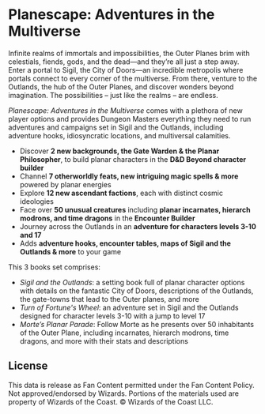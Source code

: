 # Planescape: Adventures in the Multiverse

Infinite realms of immortals and impossibilities, the Outer Planes brim with celestials, fiends, gods, and the dead—and they’re all just a step away. Enter a portal to Sigil, the City of Doors—an incredible metropolis where portals connect to every corner of the multiverse. From there, venture to the Outlands, the hub of the Outer Planes, and discover wonders beyond imagination. The possibilities – just like the realms – are endless.

*Planescape: Adventures in the Multiverse* comes with a plethora of new player options and provides Dungeon Masters everything they need to run adventures and campaigns set in Sigil and the Outlands, including adventure hooks, idiosyncratic locations, and multiversal calamities.

- Discover **2 new backgrounds, the Gate Warden & the Planar Philosopher**, to build planar characters in the **D&D Beyond character builder**
- Channel **7 otherworldly feats, new intriguing magic spells & more** powered by planar energies
- Explore **12 new ascendant factions**, each with distinct cosmic ideologies
- Face over **50 unusual creatures** including **planar incarnates, hierarch modrons, and time dragons** in the **Encounter Builder**
- Journey across the Outlands in an **adventure for characters levels 3-10 and 17**
- Adds **adventure hooks, encounter tables, maps of Sigil and the Outlands & more** to your game

<!-- -->

This 3 books set comprises:

- *Sigil and the Outlands*: a setting book full of planar character options with details on the fantastic City of Doors, descriptions of the Outlands, the gate-towns that lead to the Outer planes, and more
- **Turn of Fortune's* Wheel*: an adventure set in Sigil and the Outlands designed for character levels 3-10 with a jump to level 17
- *Morte’s Planar Parade*: Follow Morte as he presents over 50 inhabitants of the Outer Plane, including incarnates, hierarch modrons, time dragons, and more with their stats and descriptions



## License

This data is release as Fan Content permitted under the Fan Content Policy. Not approved/endorsed by Wizards. Portions of the materials used are property of Wizards of the Coast. © Wizards of the Coast LLC.
